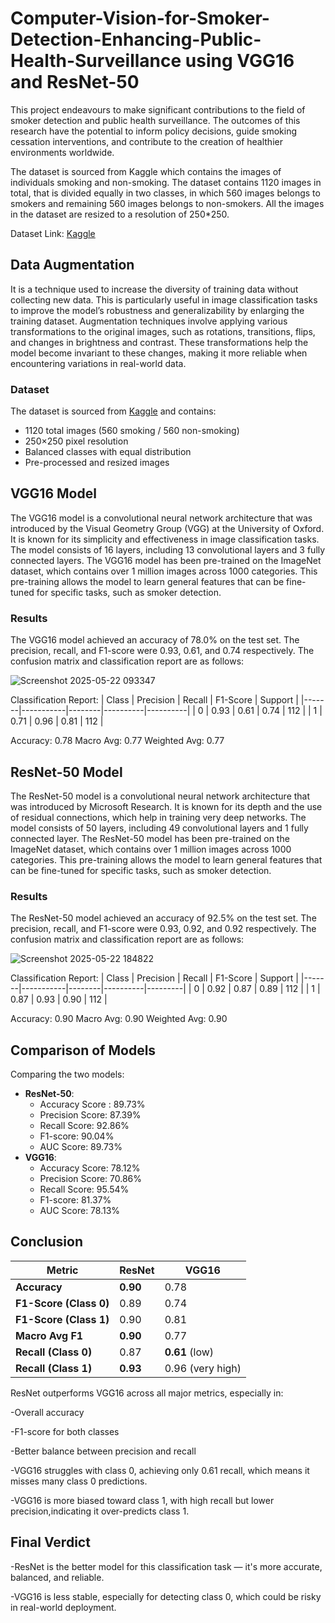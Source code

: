 # Computer-Vision-for-Smoker-Detection-Enhancing-Public-Health-Surveillance using VGG16 and ResNet-50

This project endeavours to make significant contributions to the field of smoker detection and public health surveillance. The outcomes of this research have the potential to inform policy decisions, guide smoking cessation interventions, and contribute to the creation of healthier environments worldwide.

The dataset is sourced from Kaggle which contains the images of individuals smoking and non-smoking. The dataset contains 1120 images in total, that is divided equally in two classes, in which 560 images belongs to smokers and remaining 560 images belongs to non-smokers. All the images in the dataset are resized to a resolution of 250*250.

Dataset Link: [Kaggle](https://www.kaggle.com/datasets/sujaykapadnis/smoking)

## Data Augmentation
It is a technique used to increase the diversity of training data without collecting new data. This is particularly useful in image classification tasks to improve the model’s robustness and generalizability by enlarging the training dataset. Augmentation techniques involve applying various transformations to the original images, such as rotations, transitions, flips, and changes in brightness and contrast. These transformations help the model become invariant to these changes, making it more reliable when encountering variations in real-world data.

### Dataset
The dataset is sourced from [Kaggle](https://www.kaggle.com/datasets/sujaykapadnis/smoking) and contains:
- 1120 total images (560 smoking / 560 non-smoking)
- 250×250 pixel resolution
- Balanced classes with equal distribution
- Pre-processed and resized images

## VGG16 Model
The VGG16 model is a convolutional neural network architecture that was introduced by the Visual Geometry Group (VGG) at the University of Oxford. It is known for its simplicity and effectiveness in image classification tasks. The model consists of 16 layers, including 13 convolutional layers and 3 fully connected layers. The VGG16 model has been pre-trained on the ImageNet dataset, which contains over 1 million images across 1000 categories. This pre-training allows the model to learn general features that can be fine-tuned for specific tasks, such as smoker detection.

### Results
The VGG16 model achieved an accuracy of 78.0% on the test set. The precision, recall, and F1-score were 0.93, 0.61, and 0.74 respectively. The confusion matrix and classification report are as follows:

![Screenshot 2025-05-22 093347](https://github.com/user-attachments/assets/475b8ea8-11fb-4a94-b317-6bf9b370e303)

Classification Report:
| Class | Precision | Recall | F1-Score | Support  |
|-------|-----------|--------|----------|----------|
| 0     | 0.93      | 0.61   | 0.74     | 112      |
| 1     | 0.71      | 0.96   | 0.81     | 112      |

Accuracy: 0.78
Macro Avg: 0.77
Weighted Avg: 0.77

## ResNet-50 Model
The ResNet-50 model is a convolutional neural network architecture that was introduced by Microsoft Research. It is known for its depth and the use of residual connections, which help in training very deep networks. The model consists of 50 layers, including 49 convolutional layers and 1 fully connected layer. The ResNet-50 model has been pre-trained on the ImageNet dataset, which contains over 1 million images across 1000 categories. This pre-training allows the model to learn general features that can be fine-tuned for specific tasks, such as smoker detection.

### Results
The ResNet-50 model achieved an accuracy of 92.5% on the test set. The precision, recall, and F1-score were 0.93, 0.92, and 0.92 respectively. The confusion matrix and classification report are as follows:

![Screenshot 2025-05-22 184822](https://github.com/user-attachments/assets/c2c45736-c182-4d07-9277-4d6a1bae167e)


Classification Report:
| Class | Precision | Recall | F1-Score | Support |
|-------|-----------|--------|----------|---------|
| 0     | 0.92      | 0.87   | 0.89     | 112      |
| 1     | 0.87      | 0.93   | 0.90     | 112      |

Accuracy: 0.90
Macro Avg: 0.90
Weighted Avg: 0.90

## Comparison of Models
Comparing the two models:
- **ResNet-50**:
  - Accuracy Score : 89.73%
  - Precision Score: 87.39%
  - Recall Score: 92.86%
  - F1-score: 90.04%
  - AUC Score: 89.73%
- **VGG16**:
  - Accuracy Score: 78.12%
  - Precision Score: 70.86%
  - Recall Score: 95.54%
  - F1-score: 81.37%
  - AUC Score: 78.13%
## Conclusion 
| Metric                 | ResNet   | VGG16            |
| ---------------------- | -------- | ---------------- |
| **Accuracy**           | **0.90** | 0.78             |
| **F1-Score (Class 0)** | 0.89     | 0.74             |
| **F1-Score (Class 1)** | 0.90     | 0.81             |
| **Macro Avg F1**       | **0.90** | 0.77             |
| **Recall (Class 0)**   | 0.87     | **0.61** (low)   |
| **Recall (Class 1)**   | **0.93** | 0.96 (very high) | 
ResNet outperforms VGG16 across all major metrics, especially in:

-Overall accuracy

-F1-score for both classes

-Better balance between precision and recall

-VGG16 struggles with class 0, achieving only 0.61 recall, which means it 
 misses many class 0 predictions.

-VGG16 is more biased toward class 1, with high recall but lower 
 precision,indicating it over-predicts class 1. 
## Final Verdict
-ResNet is the better model for this classification task — it's more 
 accurate, balanced, and reliable.

-VGG16 is less stable, especially for detecting class 0, which could be 
 risky in real-world deployment.


